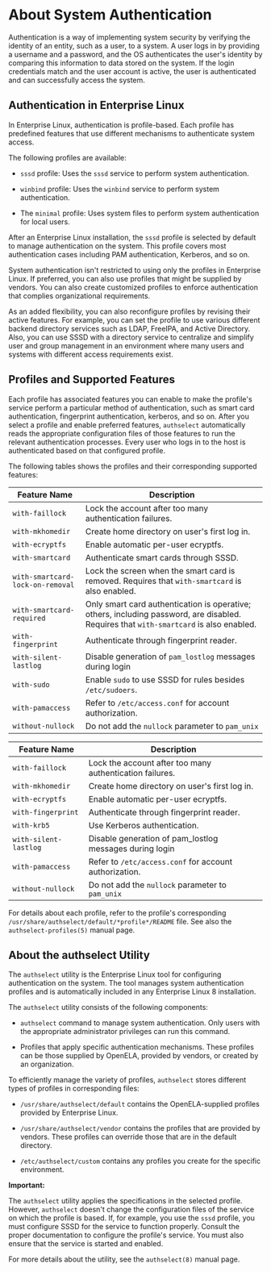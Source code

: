 <!--
SPDX-FileCopyrightText: 2023,2024 Oracle and/or its affiliates.
SPDX-License-Identifier: CC-BY-SA-4.0
-->

# About System Authentication

Authentication is a way of implementing system security by verifying the identity of an entity, such as a user, to a system. A user logs in by providing a username and a password, and the OS authenticates the user's identity by comparing this information to data stored on the system. If the login credentials match and the user account is active, the user is authenticated and can successfully access the system.

## Authentication in Enterprise Linux

In Enterprise Linux, authentication is profile-based. Each profile has predefined features that use different mechanisms to authenticate system access.

The following profiles are available:

- `sssd` profile: Uses the `sssd` service to perform system authentication.

- `winbind` profile: Uses the `winbind` service to perform system authentication.

- The `minimal` profile: Uses system files to perform system authentication for local users.

After an Enterprise Linux installation, the `sssd` profile is selected by default to manage authentication on the system. This profile covers most authentication cases including PAM authentication, Kerberos, and so on.

System authentication isn't restricted to using only the profiles in Enterprise Linux. If preferred, you can also use profiles that might be supplied by vendors. You can also create customized profiles to enforce authentication that complies organizational requirements.

As an added flexibility, you can also reconfigure profiles by revising their active features. For example, you can set the profile to use various different backend directory services such as LDAP, FreeIPA, and Active Directory. Also, you can use SSSD with a directory service to centralize and simplify user and group management in an environment where many users and systems with different access requirements exist.

## Profiles and Supported Features

Each profile has associated features you can enable to make the profile's service perform a particular method of authentication, such as smart card authentication, fingerprint authentication, kerberos, and so on. After you select a profile and enable preferred features, `authselect` automatically reads the appropriate configuration files of those features to run the relevant authentication processes. Every user who logs in to the host is authenticated based on that configured profile.

The following tables shows the profiles and their corresponding supported features:

| Feature Name                     | Description                                                                                                                                                            |
| -------------------------------- | ---------------------------------------------------------------------------------------------------------------------------------------------------------------------- |
| `with-faillock`                  | Lock the account after too many authentication failures.                                                                                               |
| `with-mkhomedir`                 | Create home directory on user's first log in.                                                                                                          |
| `with-ecryptfs`                  | Enable automatic per-user ecryptfs.                                                                                                                    |
| `with-smartcard`                 | Authenticate smart cards through SSSD.                                                                                                                 |
| `with-smartcard-lock-on-removal` | Lock the screen when the smart card is removed. Requires that `with-smartcard` is also enabled.                                        |
| `with-smartcard-required`        | Only smart card authentication is operative; others, including password, are disabled. Requires that `with-smartcard` is also enabled. |
| `with-fingerprint`               | Authenticate through fingerprint reader.                                                                                                               |
| `with-silent-lastlog`            | Disable generation of `pam_lostlog` messages during login                                                                                                              |
| `with-sudo`                      | Enable `sudo` to use SSSD for rules besides `/etc/sudoers`.                                                                                            |
| `with-pamaccess`                 | Refer to `/etc/access.conf` for account authorization.                                                                                                 |
| `without-nullock`                | Do not add the `nullock` parameter to `pam_unix`                                                                                                                       |

| Feature Name          | Description                                                                    |
| --------------------- | ------------------------------------------------------------------------------ |
| `with-faillock`       | Lock the account after too many authentication failures.       |
| `with-mkhomedir`      | Create home directory on user's first log in.                  |
| `with-ecryptfs`       | Enable automatic per-user ecryptfs.                            |
| `with-fingerprint`    | Authenticate through fingerprint reader.                       |
| `with-krb5`           | Use Kerberos authentication.                                   |
| `with-silent-lastlog` | Disable generation of pam\_lostlog messages during login |
| `with-pamaccess`      | Refer to `/etc/access.conf` for account authorization.         |
| `without-nullock`     | Do not add the `nullock` parameter to `pam_unix`                               |

For details about each profile, refer to the profile's corresponding `/usr/share/authselect/default/*profile*/README` file. See also the `authselect-profiles(5)` manual page.

## About the authselect Utility

The `authselect` utility is the Enterprise Linux tool for configuring authentication on the system. The tool manages system authentication profiles and is automatically included in any Enterprise Linux 8 installation.

The `authselect` utility consists of the following components:

- `authselect` command to manage system authentication. Only users with the appropriate administrator privileges can run this command.

- Profiles that apply specific authentication mechanisms. These profiles can be those supplied by OpenELA, provided by vendors, or created by an organization.

To efficiently manage the variety of profiles, `authselect` stores different types of profiles in corresponding files:

- `/usr/share/authselect/default` contains the OpenELA-supplied profiles provided by Enterprise Linux.

- `/usr/share/authselect/vendor` contains the profiles that are provided by vendors. These profiles can override those that are in the default directory.

- `/etc/authselect/custom` contains any profiles you create for the specific environment.

**Important:**

The `authselect` utility applies the specifications in the selected profile. However, `authselect` doesn't change the configuration files of the service on which the profile is based. If, for example, you use the `sssd` profile, you must configure SSSD for the service to function properly. Consult the proper documentation to configure the profile's service. You must also ensure that the service is started and enabled.

For more details about the utility, see the `authselect(8)` manual page.

